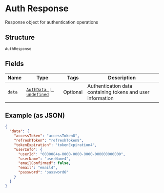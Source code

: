 
# Auth Response

Response object for authentication operations

## Structure

`AuthResponse`

## Fields

| Name | Type | Tags | Description |
|  --- | --- | --- | --- |
| `data` | [`AuthData \| undefined`](../../doc/models/auth-data.md) | Optional | Authentication data containing tokens and user information |

## Example (as JSON)

```json
{
  "data": {
    "accessToken": "accessToken8",
    "refreshToken": "refreshToken8",
    "tokenExpiration": "tokenExpiration4",
    "userInfo": {
      "userId": "0000084a-0000-0000-0000-000000000000",
      "userName": "userName4",
      "emailConfirmed": false,
      "email": "email4",
      "password": "password6"
    }
  }
}
```

